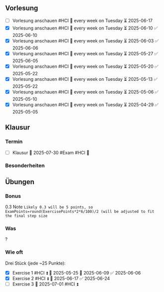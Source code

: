 ## Vorlesung
- [ ] Vorlesung anschauen #HCI 🔁 every week on Tuesday ⏳ 2025-06-17
- [x] Vorlesung anschauen #HCI 🔁 every week on Tuesday ⏳ 2025-06-10 ✅ 2025-06-10
- [x] Vorlesung anschauen #HCI 🔁 every week on Tuesday ⏳ 2025-06-03 ✅ 2025-06-06
- [x] Vorlesung anschauen #HCI 🔁 every week on Tuesday ⏳ 2025-05-27 ✅ 2025-06-05
- [x] Vorlesung anschauen #HCI 🔁 every week on Tuesday ⏳ 2025-05-20 ✅ 2025-05-22
- [x] Vorlesung anschauen #HCI 🔁 every week on Tuesday ⏳ 2025-05-13 ✅ 2025-05-22
- [x] Vorlesung anschauen #HCI 🔁 every week on Tuesday ⏳ 2025-05-06 ✅ 2025-05-10
- [x] Vorlesung anschauen #HCI 🔁 every week on Tuesday ⏳ 2025-04-29 ✅ 2025-05-05
## Klausur
### Termin
- [ ] Klausur 🛫 2025-07-30 #Exam #HCI  🔺 

### Besonderheiten
## Übungen
### Bonus
0.3 Note
`Likely 0.3 will be 5 points, so ExamPoints=round(ExercisePoints*2*6/100)/2 (will be adjusted to fit the final step size`
### Was
?

### Wie oft
Drei Stück (jede ~25 Punkte):
- [x] Exercise 1 #HCI ⏫ 🛫 2025-05-25 📅 2025-06-09 ✅ 2025-06-06
- [x] Exercise 2 #HCI ⏫ 🛫 2025-06-17 ✅ 2025-06-24
- [ ] Exercise 3 🛫 2025-07-01 #HCI ⏫ 